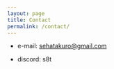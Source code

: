 ```yaml
---
layout: page
title: Contact
permalink: /contact/
---
```


- e-mail: sehatakuro@gmail.com

- discord: s8t
